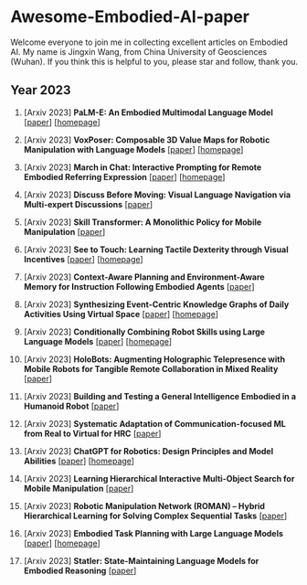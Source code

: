 # Awesome-Embodied-AI-paper
Welcome everyone to join me in collecting excellent articles on Embodied AI. My name is Jingxin Wang, from China University of Geosciences (Wuhan). If you think this is helpful to you, please star and follow, thank you.
## Year 2023 
1. [Arxiv 2023] **PaLM-E: An Embodied Multimodal Language Model** \[[paper](https://arxiv.org/abs/2303.03378)] \[[homepage](https://palm-e.github.io/)]

2. [Arxiv 2023] **VoxPoser: Composable 3D Value Maps for Robotic Manipulation with Language Models** \[[paper](https://arxiv.org/abs/2307.05973)] \[[homepage](https://voxposer.github.io/)]

3. [Arxiv 2023] **March in Chat: Interactive Prompting for Remote Embodied Referring Expression** \[[paper](https://arxiv.org/pdf/2308.10141v1.pdf)] \[[homepage](https://github.com/yanyuanqiao/mic)]

4. [Arxiv 2023] **Discuss Before Moving: Visual Language Navigation via Multi-expert Discussions** \[[paper](https://arxiv.org/abs/2309.11382)]

5. [Arxiv 2023] **Skill Transformer: A Monolithic Policy for Mobile Manipulation** \[[paper](https://arxiv.org/pdf/2308.09873v1.pdf)]

6. [Arxiv 2023] **See to Touch: Learning Tactile Dexterity through Visual Incentives** \[[paper](https://arxiv.org/abs/2309.12300)] \[[homepage](https://see-to-touch.github.io/)]

7. [Arxiv 2023] **Context-Aware Planning and Environment-Aware Memory for Instruction Following Embodied Agents** \[[paper](https://arxiv.org/abs/2308.07241)]

8. [Arxiv 2023] **Synthesizing Event-Centric Knowledge Graphs of Daily Activities Using Virtual Space** \[[paper](https://arxiv.org/ftp/arxiv/papers/2307/2307.16206.pdf)] \[[homepage](https://github.com/aistairc/virtualhome2kg)]

9. [Arxiv 2023] **Conditionally Combining Robot Skills using Large Language Models** \[[paper](https://arxiv.org/abs/2310.17019)] \[[homepage](https://github.com/krzentner/language-world/)]

10. [Arxiv 2023] **HoloBots: Augmenting Holographic Telepresence with Mobile Robots for Tangible Remote Collaboration in Mixed Reality** \[[paper](https://arxiv.org/pdf/2307.16114.pdf)]

11. [Arxiv 2023] **Building and Testing a General Intelligence Embodied in a Humanoid Robot** \[[paper](https://arxiv.org/ftp/arxiv/papers/2307/2307.16770.pdf)]

12. [Arxiv 2023] **Systematic Adaptation of Communication-focused ML from Real to Virtual for HRC** \[[paper](https://arxiv.org/pdf/2307.11327.pdf)]

13. [Arxiv 2023] **ChatGPT for Robotics: Design Principles and Model Abilities** \[[paper](https://arxiv.org/pdf/2306.17582v2.pdf)] \[[homepage](https://github.com/microsoft/promptcraft-robotic)]

14. [Arxiv 2023] **Learning Hierarchical Interactive Multi-Object Search for Mobile Manipulation** \[[paper](https://arxiv.org/pdf/2307.06125v3.pdf)]

15. [Arxiv 2023] **Robotic Manipulation Network (ROMAN) – Hybrid Hierarchical Learning for Solving Complex Sequential Tasks** \[[paper](https://arxiv.org/pdf/2307.00125.pdf)]

16. [Arxiv 2023] **Embodied Task Planning with Large Language Models** \[[paper](https://arxiv.org/pdf/2307.01848v1.pdf)] \[[homepage](https://github.com/Gary3410/TaPA)]

17. [Arxiv 2023] **Statler: State-Maintaining Language Models for Embodied Reasoning** \[[paper](https://arxiv.org/pdf/2306.17840v2.pdf)]
